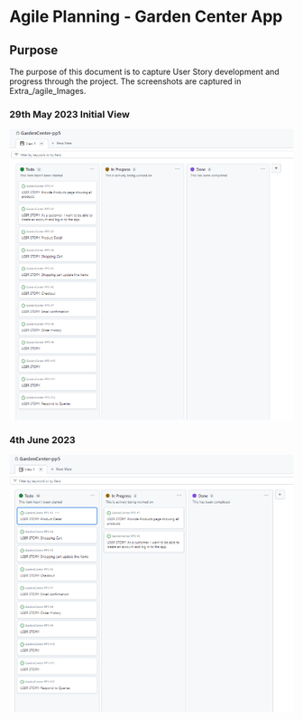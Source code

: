 # Agile Planning - Garden Center App

## Purpose
The purpose of this document is to capture User Story development and progress through the project. The screenshots are captured in Extra_/agile_Images.

### 29th May 2023 Initial View

![First User Stories](Extra_Images/Agile_Images/20230529.PNG "User Stories 20230529")

### 4th June 2023

![User login and products page](Extra_Images/Agile_Images/20230604.PNG "User Stories 20230604")
